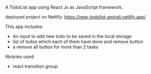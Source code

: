 A TodoList app using React Js as JavaScript framework.

deployed project on Netlify: https://new-todolist-amirali.netlify.app/

This app includes:
- An input to add new todo to be saved in the local storage
- list of todos which each of them have done and remove button
- a remove all button for more than 2 tasks

libraries used:
- react transition group
